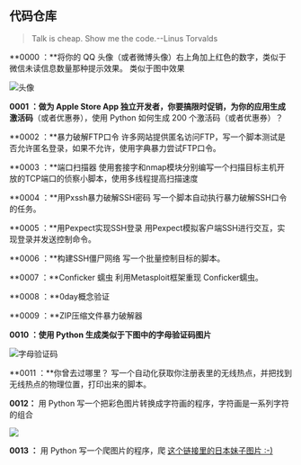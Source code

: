 ## 代码仓库 ##

> Talk is cheap. Show me the code.--Linus Torvalds


**0000 ：**将你的 QQ 头像（或者微博头像）右上角加上红色的数字，类似于微信未读信息数量那种提示效果。
类似于图中效果

![头像](http://i.imgur.com/sg2dkuY.png?1)


**0001 ：**做为 Apple Store App 独立开发者，你要搞限时促销，为你的应用**生成激活码**（或者优惠券），使用 Python 如何生成 200 个激活码（或者优惠券）？


**0002 ：**暴力破解FTP口令
许多网站提供匿名访问FTP，写一个脚本测试是否允许匿名登录，如果不允许，使用字典暴力尝试FTP口令。


**0003 ：**端口扫描器
使用套接字和nmap模块分别编写一个扫描目标主机开放的TCP端口的侦察小脚本，使用多线程提高扫描速度


**0004 ：**用Pxssh暴力破解SSH密码
写一个脚本自动执行暴力破解SSH口令的任务。


**0005 ：**用Pexpect实现SSH登录
用Pexpect模拟客户端SSH进行交互，实现登录并发送控制命令。


**0006 ：**构建SSH僵尸网络
写一个批量控制目标的脚本。


**0007 ：**Conficker 蠕虫
利用Metasploit框架重现 Conficker蠕虫。


**0008 ：**0day概念验证


**0009 ：**ZIP压缩文件暴力破解器


**0010 ：**使用 Python 生成类似于下图中的**字母验证码图片**

![字母验证码](http://i.imgur.com/aVhbegV.jpg)


**0011 ：**你曾去过哪里？
写一个自动化获取你注册表里的无线热点，并把找到无线热点的物理位置，打印出来的脚本。


**0012：** 用 Python 写一个把彩色图片转换成字符画的程序，字符画是一系列字符的组合

![](https://dn-anything-about-doc.qbox.me/document-uid8834labid1191timestamp1437128425410.png?watermark/1/image/aHR0cDovL3N5bC1zdGF0aWMucWluaXVkbi5jb20vaW1nL3dhdGVybWFyay5wbmc=/dissolve/60/gravity/SouthEast/dx/0/dy/10)


**0013 ：** 用 Python 写一个爬图片的程序，爬 [这个链接里的日本妹子图片 :-)](http://tieba.baidu.com/p/2166231880)

